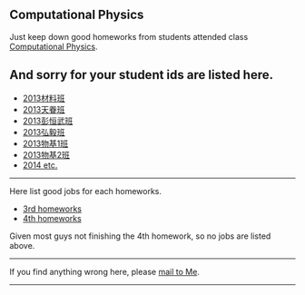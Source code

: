 ## Computational Physics


Just keep down good homeworks from students attended class [Computational Physics](https://github.com/caihao/computational_physics_whu).

And sorry for your student ids are listed here.
-----------

- [2013材料班](students/cai.md)
- [2013天眷班](students/tian.md)
- [2013彭恒武班](students/peng.md)
- [2013弘毅班](students/hong.md)
- [2013物基1班](students/wu1.md)
- [2013物基2班](students/wu2.md)
- [2014 etc.](students/2014.md)

-----------
Here list good jobs for each homeworks.

- [3rd homeworks](homework-03.md)
- [4th homeworks](homework-04.md)

Given most guys not finishing the 4th homework, so no jobs are listed  above.

-----------

If you find anything wrong here, please [mail to Me](mailto:byujiang@gmail.com).

------------

